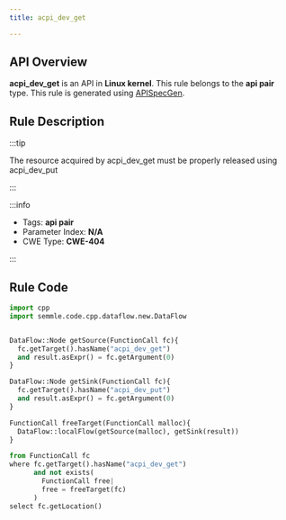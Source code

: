 ```yaml
---
title: acpi_dev_get

---
```



## API Overview
**acpi_dev_get** is an API in **Linux kernel**. This rule belongs to the **api pair** type. This rule is generated using [APISpecGen](../../tools/APISpecGen).
## Rule Description

:::tip

The resource acquired by acpi_dev_get must be properly released using acpi_dev_put

:::

:::info

- Tags: **api pair**
- Parameter Index: **N/A**
- CWE Type: **CWE-404**

:::

## Rule Code
```python
import cpp
import semmle.code.cpp.dataflow.new.DataFlow


DataFlow::Node getSource(FunctionCall fc){
  fc.getTarget().hasName("acpi_dev_get")
  and result.asExpr() = fc.getArgument(0)
}

DataFlow::Node getSink(FunctionCall fc){
  fc.getTarget().hasName("acpi_dev_put")
  and result.asExpr() = fc.getArgument(0)
}

FunctionCall freeTarget(FunctionCall malloc){
  DataFlow::localFlow(getSource(malloc), getSink(result))
}

from FunctionCall fc
where fc.getTarget().hasName("acpi_dev_get")
      and not exists(
        FunctionCall free| 
        free = freeTarget(fc)
      )
select fc.getLocation()

    
```